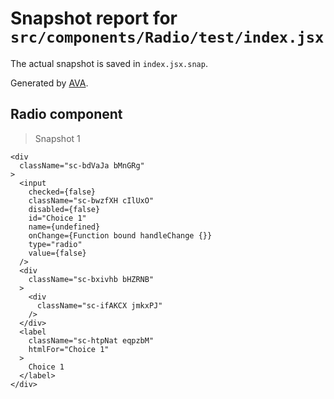 # Snapshot report for `src/components/Radio/test/index.jsx`

The actual snapshot is saved in `index.jsx.snap`.

Generated by [AVA](https://ava.li).

## Radio component

> Snapshot 1

    <div
      className="sc-bdVaJa bMnGRg"
    >
      <input
        checked={false}
        className="sc-bwzfXH cIlUxO"
        disabled={false}
        id="Choice 1"
        name={undefined}
        onChange={Function bound handleChange {}}
        type="radio"
        value={false}
      />
      <div
        className="sc-bxivhb bHZRNB"
      >
        <div
          className="sc-ifAKCX jmkxPJ"
        />
      </div>
      <label
        className="sc-htpNat eqpzbM"
        htmlFor="Choice 1"
      >
        Choice 1
      </label>
    </div>
